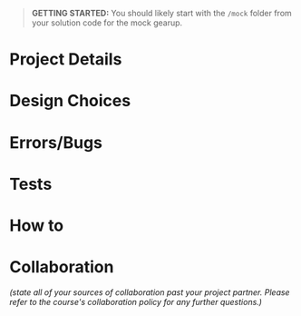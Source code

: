 > **GETTING STARTED:** You should likely start with the `/mock` folder from your solution code for the mock gearup.

# Project Details

# Design Choices

# Errors/Bugs

# Tests

# How to

# Collaboration
*(state all of your sources of collaboration past your project partner. Please refer to the course's collaboration policy for any further questions.)*